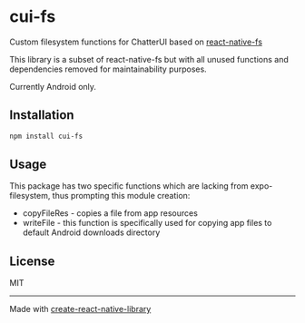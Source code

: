 # cui-fs

Custom filesystem functions for ChatterUI based on [react-native-fs](https://github.com/birdofpreyru/react-native-fs/tree/master)

This library is a subset of react-native-fs but with all unused functions and dependencies removed for maintainability purposes.

Currently Android only.

## Installation

```sh
npm install cui-fs
```

## Usage

This package has two specific functions which are lacking from expo-filesystem, thus prompting this module creation:

- copyFileRes - copies a file from app resources
- writeFile - this function is specifically used for copying app files to default Android downloads directory

## License

MIT

---

Made with [create-react-native-library](https://github.com/callstack/react-native-builder-bob)
